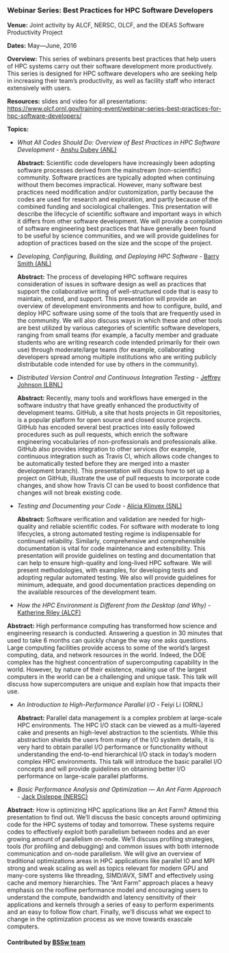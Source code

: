 ### Webinar Series: Best Practices for HPC Software Developers

**Venue:** Joint activity by ALCF, NERSC, OLCF, and the IDEAS Software Productivity Project

**Dates:** May—June, 2016

**Overview:**
This series of webinars presents best practices that help users of HPC systems carry out their software development more productively.   This series is designed for HPC software developers who are seeking help in increasing their team’s productivity, as well as facility staff who interact extensively with users.  

**Resources:**
slides and video for all presentations: https://www.olcf.ornl.gov/training-event/webinar-series-best-practices-for-hpc-software-developers/

**Topics:**

- _What All Codes Should Do: Overview of Best Practices in HPC Software Development_ - [Anshu Dubey (ANL)](http://www.mcs.anl.gov/person/anshu-dubey)

  **Abstract:** Scientific code developers have increasingly been adopting software processes derived from the mainstream (non-scientific) community.  Software practices are typically adopted when continuing without them becomes impractical. However, many software best practices need modification and/or customization, partly because the codes are used for research and exploration, and partly because of the combined funding and sociological challenges. This presentation will describe the lifecycle of scientific software and important ways in which it differs from other software development.  We will provide a compilation of software engineering best practices that have generally been found to be useful by science communities, and we will provide guidelines for adoption of practices based on the size and the scope of the project.

- _Developing, Configuring, Building, and Deploying HPC Software_ - [Barry Smith (ANL)](http://www.mcs.anl.gov/person/barry-smith)

   **Abstract:** The process of developing HPC software requires consideration of issues in software design as well as practices that support the collaborative writing of well-structured code that is easy to maintain, extend, and support.  This presentation will provide an overview of development environments and how to configure, build, and deploy HPC software using some of the tools that are frequently used in the community.  We will also discuss ways in which these and other tools are best utilized by various categories of scientific software developers, ranging from small teams (for example, a faculty member and graduate students who are writing research code intended primarily for their own use) through moderate/large teams (for example, collaborating developers spread among multiple institutions who are writing publicly distributable code intended for use by others in the community).

- _Distributed Version Control and Continuous Integration Testing_ - [Jeffrey Johnson (LBNL)](http://esd.lbl.gov/profiles/jeffrey-n-johnson/)

   **Abstract:** Recently, many tools and workflows have emerged in the software industry that have greatly enhanced the productivity of development teams. GitHub, a site that hosts projects in Git repositories, is a popular platform for open source and closed source projects.  GitHub has encoded several best practices into easily followed procedures such as pull requests, which enrich the software engineering vocabularies of non-professionals and professionals alike.  GitHub also provides integration to other services (for example, continuous integration such as Travis CI, which allows code changes to be automatically tested before they are merged into a master development branch).   This presentation will discuss how to set up a project on GitHub, illustrate the use of pull requests to incorporate code changes, and show how Travis CI can be used to boost confidence that changes will not break existing code.

- _Testing and Documenting your Code_ - [Alicia Klinvex (SNL)](http://www.cs.sandia.gov/cr-amklinv)

  **Abstract:** Software verification and validation are needed for high-quality and reliable scientific codes. For software with moderate to long lifecycles, a strong automated testing regime is indispensable for continued reliability. Similarly, comprehensive and comprehensible documentation is vital for code maintenance and extensibility. This presentation will provide guidelines on testing and documentation that can help to ensure high-quality and long-lived HPC software. We will present methodologies, with examples, for developing tests and adopting regular automated testing. We also will provide guidelines for minimum, adequate, and good documentation practices depending on the available resources of the development team.

- _How the HPC Environment is Different from the Desktop (and Why)_ - [Katherine Riley (ALCF)](https://www.alcf.anl.gov/staff-directory/katherine-riley)

 **Abstract:** High performance computing has transformed how science and engineering research is conducted.  Answering a question in 30 minutes that used to take 6 months can quickly change the way one asks questions.  Large computing facilities provide access to some of the world’s largest computing, data, and network resources in the world.  Indeed, the DOE complex has the highest concentration of supercomputing capability in the world.  However, by nature of their existence, making use of the largest computers in the world can be a challenging and unique task. This talk will discuss how supercomputers are unique and explain how that impacts their use.

- _An Introduction to High-Performance Parallel I/O_ - Feiyi Li (ORNL)

  **Abstract:** Parallel data management is a complex problem at large-scale HPC environments. The HPC I/O stack can be viewed as a multi-layered cake and presents an high-level abstraction to the scientists. While this abstraction shields the users from many of the I/O system details, it is very hard to obtain parallel I/O performance or functionality without understanding the end-to-end hierarchical I/O stack in today’s modern complex HPC environments. This talk will introduce the basic parallel I/O concepts and will provide guidelines on obtaining better I/O performance on large-scale parallel platforms.

- _Basic Performance Analysis and Optimization — An Ant Farm Approach_ - [Jack Disleppe (NERSC)](http://www.nersc.gov/about/nersc-staff/application-performance/jack-deslippe/)

 **Abstract:** How is optimizing HPC applications like an Ant Farm? Attend this presentation to find out. We’ll discuss the basic concepts around optimizing code for the HPC systems of today and tomorrow. These systems require codes to effectively exploit both parallelism between nodes and an ever growing amount of parallelism on-node. We’ll discuss profiling strategies, tools (for profiling and debugging) and common issues with both internode communication and on-node parallelism. We will give an overview of traditional optimizations areas in HPC applications like parallel IO and MPI strong and weak scaling as well as topics relevant for modern GPU and many-core systems like threading, SIMD/AVX, SIMT and effectively using cache and memory hierarchies. The “Ant Farm” approach places a heavy emphasis on the roofline performance model and encouraging users to understand the compute, bandwidth and latency sensitivity of their applications and kernels through a series of easy to perform experiments and an easy to follow flow chart. Finally, we’ll discuss what we expect to change in the optimization process as we move towards exascale computers.

#### Contributed by [BSSw team](https://github.com/betterscientificsoftware.org)

<!---
Publish: yes
Categories: Reliability, Development, Performance
Topics: testing, documentation, high-performance computing (hpc), performance at leadership computing facilities
Tags: training, webinar, video
Level: 2
Prerequisites: defaults
Aggregate: subresource
--->

